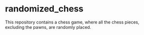 # randomized_chess
This repository contains a chess game, where all the chess pieces, excluding the pawns, are randomly placed.
